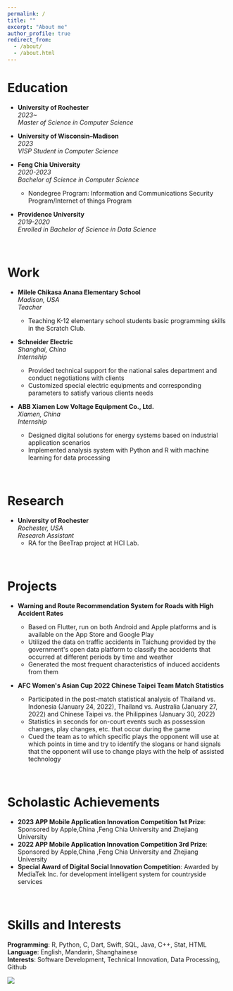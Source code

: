 ```yaml
---
permalink: /
title: ""
excerpt: "About me"
author_profile: true
redirect_from: 
  - /about/
  - /about.html
---
```

Education
======
* <b>University of Rochester</b>
<br><i>2023~</i> 
<br><i>Master of Science in Computer Science</i>   

* <b>University of Wisconsin–Madison</b>
<br><i>2023</i>       
<i>VISP Student in Computer Science</i>                  

* <b>Feng Chia University</b> 
<br><i>2020-2023</i>                              
<i>Bachelor of Science in Computer Science</i>                                 
  * Nondegree Program: Information and Communications Security Program/Internet of things Program

* <b>Providence University</b>  
<i>2019-2020</i>              
<i>Enrolled in Bachelor of Science in Data Science</i>                      


<br>Work
======
* <b>Milele Chikasa Anana Elementary School</b>                                                
<i>Madison, USA</i>
<br><i>Teacher</i>                                               
  * Teaching K-12 elementary school students basic programming skills in the Scratch Club. 

* <b>Schneider Electric</b>                                                
<i>Shanghai, China</i>
<br><i>Internship</i>                                               
  * Provided technical support for the national sales department and conduct negotiations with clients
  * Customized special electric equipments and corresponding parameters to satisfy various clients needs
   
* <b>ABB Xiamen Low Voltage Equipment Co., Ltd.</b>  
<i>Xiamen, China</i>
<br><i>Internship</i>                                               
  * Designed digital solutions for energy systems based on industrial application scenarios
  * Implemented analysis system with Python and R with machine learning for data processing

 
<br>Research
======
* <b>University of Rochester</b>                                                
<i>Rochester, USA</i>
<br><i>Research Assistant</i>                                               
  * RA for the BeeTrap project at HCI Lab.


<br>Projects
======
* <b>Warning and Route Recommendation System for Roads with High Accident Rates</b>
  * Based on Flutter, run on both Android and Apple platforms and is available on the App Store and Google Play
  * Utilized the data on traffic accidents in Taichung provided by the government's open data platform to classify the accidents that occurred at different periods by time and weather
  * Generated the most frequent characteristics of induced accidents from them
  
* <b>AFC Women's Asian Cup 2022 Chinese Taipei Team Match Statistics</b>
  * Participated in the post-match statistical analysis of Thailand vs. Indonesia (January 24, 2022), Thailand vs. Australia (January 27, 2022) and Chinese Taipei vs. the Philippines (January 30, 2022)
  * Statistics in seconds for on-court events such as possession changes, play changes, etc. that occur during the game
  * Cued the team as to which specific plays the opponent will use at which points in time and try to identify the slogans or hand signals that the opponent will use to change plays with the help of assisted technology


<br>Scholastic Achievements
======
* <b>2023 APP Mobile Application Innovation Competition 1st Prize</b>: Sponsored by Apple,China ,Feng Chia University and Zhejiang University
* <b>2022 APP Mobile Application Innovation Competition 3rd Prize</b>: Sponsored by Apple,China ,Feng Chia University and Zhejiang University
* <b>Special Award of Digital Social Innovation Competition</b>: Awarded by MediaTek Inc. for development intelligent system for countryside services

<br>Skills and Interests
======
<b>Programming</b>: R, Python, C, Dart, Swift, SQL, Java, C++, Stat, HTML
<br><b>Language</b>: English, Mandarin, Shanghainese
<br><b>Interests</b>: Software Development, Technical Innovation, Data Processing, Github

<script type="text/javascript" id="clstr_globe" src="//clustrmaps.com/globe.js?d=0pgG4d3yWRNxR_V-9xd1cZhbvjqU2WU8x07Df9FgUzc"></script>
<a href="https://clustrmaps.com/site/1c11c"  title="Visit tracker"><img src="//www.clustrmaps.com/map_v2.png?d=0pgG4d3yWRNxR_V-9xd1cZhbvjqU2WU8x07Df9FgUzc&cl=ffffff" /></a>
